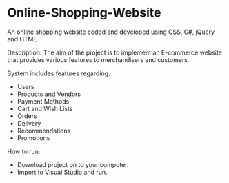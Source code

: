 # Online-Shopping-Website
An online shopping website coded and developed using CSS, C#, jQuery and HTML.

Description:
The aim of the project is to implement an E-commerce website that provides various features to merchandisers and customers.

System includes features regarding:
- Users
- Products and Vendors
- Payment Methods
- Cart and Wish Lists
- Orders
- Delivery
- Recommendations
- Promotions

How to run:
- Download project on to your computer.
- Import to Visual Studio and run.
